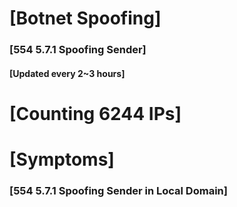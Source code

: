 # [Botnet Spoofing]
### [554 5.7.1 Spoofing Sender]
#### [Updated every 2~3 hours]

# [Counting 6244 IPs]

# [Symptoms] 
###   [554 5.7.1 Spoofing Sender in Local Domain]
